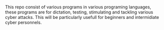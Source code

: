 This repo consist of various programs in various programing languages, these programs are for dictation, testing, stimulating and tackling various cyber attacks. This will be particularly usefull for beginners and intermidiate cyber personnels.
